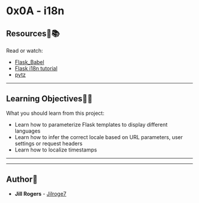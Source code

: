 # 0x0A - i18n


## Resources:mag_right::books:
Read or watch:
* [Flask_Babel](https://intranet.hbtn.io/rltoken/Q71CxQOjqpOJrqHd_F4lXQ)
* [Flask i18n tutorial](https://intranet.hbtn.io/rltoken/NdAnX-Td57RRaA25LX0A1Q)
* [pytz](https://intranet.hbtn.io/rltoken/yk8MxfbrtfmHusK6pmX7XQ)

---
## Learning Objectives:elephant:🧠
What you should learn from this project:

* Learn how to parameterize Flask templates to display different languages
* Learn how to infer the correct locale based on URL parameters, user settings or request headers
* Learn how to localize timestamps
---
---

## Author:art:
* **Jill Rogers** - [Jilroge7](https://github.com/Jilroge7/holbertonschool-web_back_end.git)